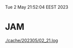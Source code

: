 Tue  2 May 21:52:04 EEST 2023
# JAM
<a href='./cache/202305/02_21.log'>./cache/202305/02_21.log</a>
